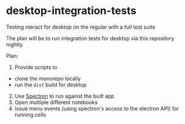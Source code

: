 # desktop-integration-tests

Testing nteract for desktop on the regular with a full test suite

The plan will be to run integration tests for desktop via this repository nightly.

Plan:

1. Provide scripts to
  * clone the monorepo locally
  * run the `dist` build for desktop
2. Use [Spectron](https://electronjs.org/spectron) to run against the built app
3. Open multiple different notebooks
4. Issue menu events (using spectron's access to the electron API) for running cells
